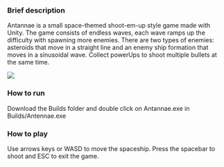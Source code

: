 
### Brief description
Antannae is a small space-themed shoot-em-up style game made with Unity. 
The game consists of endless waves, each wave ramps up the difficulty with spawning more enemies.
There are two types of enemies: asteroids that move in a straight line and an enemy ship formation that moves in a sinusoidal wave. Collect powerUps to shoot multiple bullets at the same time.


<img src="https://i.imgur.com/o4HcACN.png"/>


### How to run
Download the Builds folder and double click on Antannae.exe in Builds/Antennae.exe

### How to play
Use arrows keys or WASD to move the spaceship. Press the spacebar to shoot and ESC to exit the game.





